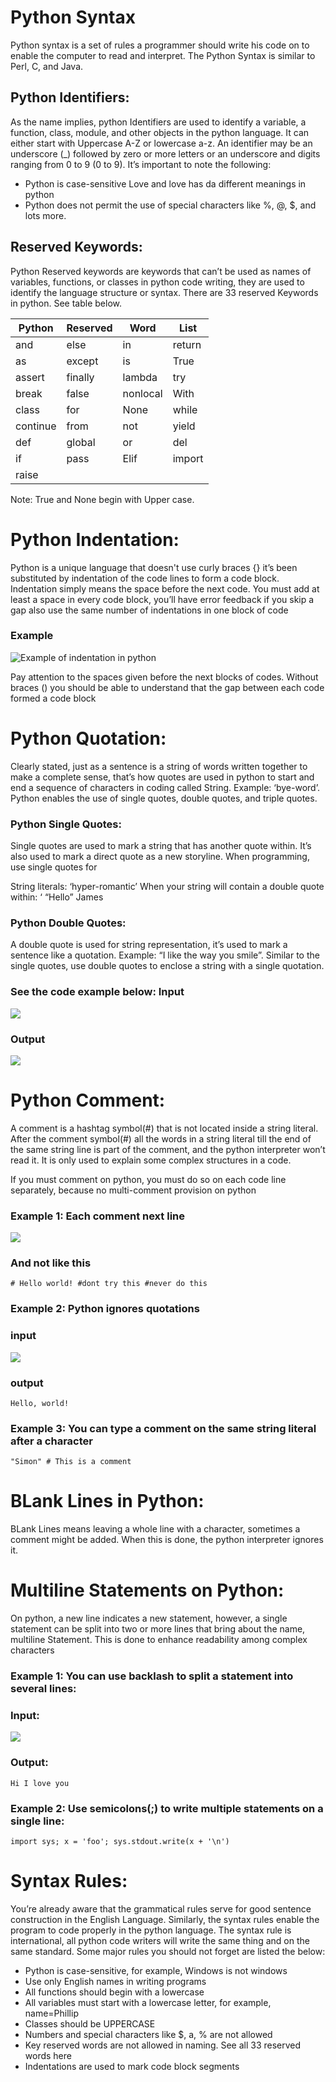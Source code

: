 # Python Syntax
Python syntax is a set of rules a programmer should write his code on to enable the computer to read and interpret.
The Python Syntax is similar to Perl, C, and Java.

## Python Identifiers:
As the name implies, python Identifiers are used to identify a variable, a function, class, module, and other objects in the python language. It can either start with Uppercase A-Z or lowercase a-z. An identifier may be an underscore (_) followed by zero or more letters or an underscore and digits ranging from 0 to 9 (0 to 9). It’s important to note the following:

- Python is case-sensitive Love and love has da different meanings in python
- Python does not permit the use of special characters like %, @, $, and lots more.

## Reserved Keywords:

Python Reserved keywords are keywords that can’t be used as names of variables, functions, or classes in python code writing, they are used to identify the language structure or syntax. There are 33 reserved Keywords in python. See table below.

| Python   | Reserved | Word     | List   |
|----------|----------|----------|--------|
| and      | else     | in       | return |
| as       | except   | is       | True   |
| assert   | finally  | lambda   | try    |
| break    | false    | nonlocal | With   |
| class    | for      | None     | while  |
| continue | from     | not      | yield  |
| def      | global   | or       | del    |
| if       | pass     | Elif     | import |
| raise    |
Note: True and None begin with Upper case.

# Python Indentation:
Python is a unique language that doesn't use curly braces {} it’s been substituted by indentation of the code lines to form a code block. Indentation simply means the space before the next code. You must add at least a space in every code block, you’ll have error feedback if you skip a gap also use the same number of indentations in one block of code

### Example

![Example of indentation in python](../../../../Desktop/Teacher%20Notes/pics/01.png)

Pay attention to the spaces given before the next blocks of codes. Without braces () you should be able to understand that the gap between each code formed a code block

# Python Quotation:
Clearly stated, just as a sentence is a string of words written together to make a complete sense, that’s how quotes are used in python to start and end a sequence of characters in coding called String. Example: ‘bye-word’. Python enables the use of single quotes, double quotes, and triple quotes.

### Python Single Quotes:
Single quotes are used to mark a string that has another quote within. It’s also used to mark a direct quote as a new storyline. When programming, use single quotes for

String literals: ‘hyper-romantic’
When your string will contain a double quote within: ‘ “Hello” James

### Python Double Quotes:
A double quote is used for string representation, it’s used to mark a sentence like a quotation. Example: “I like the way you smile”. Similar to the single quotes, use double quotes to enclose a string with a single quotation.

### See the code example below: Input

![](../../../../Desktop/Teacher%20Notes/pics/02.png)

### Output

![](../../../../Desktop/Teacher%20Notes/pics/03.png)

# Python Comment:
A comment is a hashtag symbol(#) that is not located inside a string literal. After the comment symbol(#) all the words in a string literal till the end of the same string line is part of the comment, and the python interpreter won’t read it. It is only used to explain some complex structures in a code.

If you must comment on python, you must do so on each code line separately, because no multi-comment provision on python

### Example 1: Each comment next line

![](../../../../Desktop/Teacher%20Notes/pics/04.png)

### And not like this

`# Hello world! #dont try this #never do this`

### Example 2: Python ignores quotations
### input

![](../../../../Desktop/Teacher%20Notes/pics/05.png)

### output

`Hello, world!`

### Example 3: You can type a comment on the same string literal after a character

`"Simon" # This is a comment`

# BLank Lines in Python:
BLank Lines means leaving a whole line with a character, sometimes a comment might be added. When this is done, the python interpreter ignores it.

# Multiline Statements on Python:
On python, a new line indicates a new statement, however, a single statement can be split into two or more lines that bring about the name, multiline Statement. This is done to enhance readability among complex characters

### Example 1: You can use backlash to split a statement into several lines:

### Input:

![](../../../../Desktop/Teacher%20Notes/pics/06.png)

### Output:
`Hi I love you`

### Example 2: Use semicolons(;) to write multiple statements on a single line:
`import sys; x = 'foo'; sys.stdout.write(x + '\n')`

# Syntax Rules:

You’re already aware that the grammatical rules serve for good sentence construction in the English Language. 
Similarly, the syntax rules enable the program to code properly in the python language. 
The syntax rule is international, all python code writers will write the same thing and on the same standard.
Some major rules you should not forget are listed the below:

- Python is case-sensitive, for example, Windows is not windows
- Use only English names in writing programs
- All functions should begin with a lowercase
- All variables must start with a lowercase letter, for example, name=Phillip
- Classes should be UPPERCASE
- Numbers and special characters like $, a, % are not allowed
- Key reserved words are not allowed in naming. See all 33 reserved words here
- Indentations are used to mark code block segments

